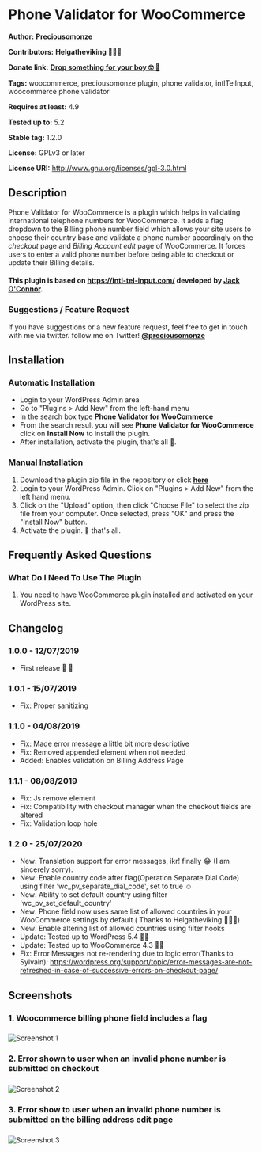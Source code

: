 # Phone Validator for WooCommerce

**Author:** __Preciousomonze__

**Contributors:** __Helgatheviking 🤾🏻‍♀️__


**Donate link:** <a href="https://rave.flutterwave.com/pay/preciousomonze" target="_blank">__Drop something for your boy 🤓 🥳__</a>

**Tags:** woocommerce, preciousomonze plugin, phone validator, intlTelInput, woocommerce phone validator

**Requires at least:** 4.9

**Tested up to:** 5.2

**Stable tag:** 1.2.0

**License:** GPLv3 or later

**License URI:** http://www.gnu.org/licenses/gpl-3.0.html

## Description

Phone Validator for WooCommerce is a plugin which helps in validating international telephone numbers for WooCommerce. It adds a flag dropdown to the Billing phone number field which allows your site users to choose their country base and validate a phone number accordingly on the _checkout_ page and _Billing Account edit_ page of WooCommerce. It forces users to enter a valid phone number before being able to checkout or update their Billing details.

#### This plugin is based on https://intl-tel-input.com/ developed by [Jack O'Connor](https://github.com/jackocnr/).

### Suggestions / Feature Request

If you have suggestions or a new feature request, feel free to get in touch with me via twitter. follow me on Twitter! **[@preciousomonze](https://twitter.com/preciousomonze)**


## Installation


### Automatic Installation
* 	Login to your WordPress Admin area
* 	Go to "Plugins > Add New" from the left-hand menu
* 	In the search box type __Phone Validator for WooCommerce__
*	From the search result you will see __Phone Validator for WooCommerce__ click on __Install Now__ to install the plugin.
*	After installation, activate the plugin, that's all 🤗.


### Manual Installation
1. 	Download the plugin zip file in the repository or click [__here__](https://github.com/Preciousomonze/woocommerce-phone-validator/releases/)
2. 	Login to your WordPress Admin. Click on "Plugins > Add New" from the left hand menu.
3.  Click on the "Upload" option, then click "Choose File" to select the zip file from your computer. Once selected, press "OK" and press the "Install Now" button.
4.  Activate the plugin. 🤧 that's all.


## Frequently Asked Questions

### What Do I Need To Use The Plugin

1.	You need to have WooCommerce plugin installed and activated on your WordPress site.

## Changelog

### 1.0.0 - 12/07/2019
*   First release 🤗 🥳
### 1.0.1 - 15/07/2019
* Fix: Proper sanitizing
### 1.1.0  - 04/08/2019
* Fix: Made error message a little bit more descriptive
* Fix: Removed appended element when not needed
* Added: Enables validation on Billing Address Page
### 1.1.1 -  08/08/2019
* Fix: Js remove element
* Fix: Compatibility with checkout manager when the checkout fields are altered
* Fix: Validation loop hole
### 1.2.0 - 25/07/2020
* New: Translation support for error messages, ikr! finally 😂 (I am sincerely sorry).
* New: Enable country code after flag(Operation Separate Dial Code) using filter 'wc_pv_separate_dial_code', set to true ☺️
* New: Ability to set default country using filter 'wc_pv_set_default_country'
* New: Phone field now uses same list of allowed countries in your WooCommerce settings by default ( Thanks to Helgatheviking 🤾🏻‍♀️)
* New: Enable altering list of allowed countries using filter hooks
* Update: Tested up to WordPress 5.4 🥳🥳
* Update: Tested up to WooCommerce 4.3 🥳🥳
* Fix: Error Messages not re-rendering due to logic error(Thanks to Sylvain): https://wordpress.org/support/topic/error-messages-are-not-refreshed-in-case-of-successive-errors-on-checkout-page/

## Screenshots ##

### 1. Woocommerce billing phone field includes a flag
###
![Screenshot 1](https://github.com/Preciousomonze/woocommerce-phone-validator/blob/master/assets/images/screenshot-1.PNG)

### 2. Error shown to user when an invalid phone number is submitted on checkout
###
![Screenshot 2](https://github.com/Preciousomonze/woocommerce-phone-validator/blob/master/assets/images/screenshot-2.PNG)

### 3. Error show to user when an invalid phone number is submitted on the billing address edit page
###
![Screenshot 3](https://github.com/Preciousomonze/woocommerce-phone-validator/blob/master/assets/images/screenshot-3.png)

